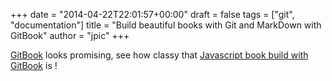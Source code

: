 +++
date = "2014-04-22T22:01:57+00:00"
draft = false
tags = ["git", "documentation"]
title = "Build beautiful books with Git and MarkDown with GitBook"
author = "jpic"
+++

[GitBook](http://www.gitbook.io/) looks promising, see how classy that [Javascript book build with GitBook](http://gitbookio.github.io/javascript/) is !
